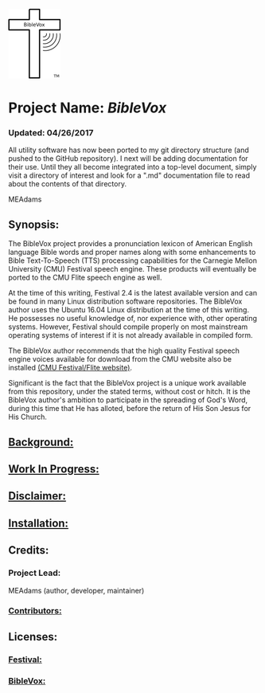 ![alt text](BibleVoxLogo.png "Logo and Trademark of the BibleVox project")

# Project Name: _BibleVox_

### Updated: 04/26/2017
All utility software has now been ported to my git directory structure (and pushed to the GitHub repository). I next will be adding documentation for their use. Until they all become integrated into a top-level document, simply visit a directory of interest and look for a ".md" documentation file to read about the contents of that directory.

MEAdams

## Synopsis:
The BibleVox project provides a pronunciation lexicon of American English language Bible words and proper names along with some enhancements to Bible Text-To-Speech (TTS) processing capabilities for the Carnegie Mellon University (CMU) Festival speech engine. These products will eventually be ported to the CMU Flite speech engine as well.

At the time of this writing, Festival 2.4 is the latest available version and can be found in many Linux distribution software repositories. The BibleVox author uses the Ubuntu 16.04 Linux distribution at the time of this writing. He possesses no useful knowledge of, nor experience with, other operating systems. However, Festival should compile properly on most mainstream operating systems of interest if it is not already available in compiled form.

The BibleVox author recommends that the high quality Festival speech engine voices available for download from the CMU website also be installed [(CMU Festival/Flite website)](http://www.festvox.org/).

Significant is the fact that the BibleVox project is a unique work available from this repository, under the stated terms, without cost or hitch. It is the BibleVox author's ambition to participate in the spreading of God's Word, during this time that He has alloted, before the return of His Son Jesus for His Church.

## [Background:](background.md)

## [Work In Progress:](workinprogress.md)

## [Disclaimer:](disclaimer.md)

## [Installation:](installation.md)

## Credits:
### Project Lead:
   MEAdams (author, developer, maintainer)

### [Contributors:](./contributors.md)

## Licenses:

### [Festival:](./COPYING)

### [BibleVox:](./LICENSE)
